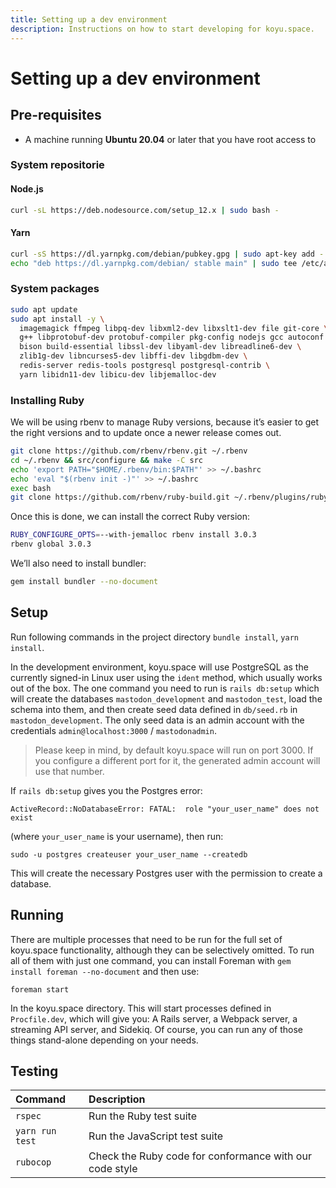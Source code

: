 ```yaml
---
title: Setting up a dev environment
description: Instructions on how to start developing for koyu.space.
---
```


# Setting up a dev environment

## Pre-requisites

* A machine running **Ubuntu 20.04** or later that you have root access to

### System repositorie

#### Node.js

```bash
curl -sL https://deb.nodesource.com/setup_12.x | sudo bash -
```

#### Yarn

```bash
curl -sS https://dl.yarnpkg.com/debian/pubkey.gpg | sudo apt-key add -
echo "deb https://dl.yarnpkg.com/debian/ stable main" | sudo tee /etc/apt/sources.list.d/yarn.list
```

### System packages

```bash
sudo apt update
sudo apt install -y \
  imagemagick ffmpeg libpq-dev libxml2-dev libxslt1-dev file git-core \
  g++ libprotobuf-dev protobuf-compiler pkg-config nodejs gcc autoconf \
  bison build-essential libssl-dev libyaml-dev libreadline6-dev \
  zlib1g-dev libncurses5-dev libffi-dev libgdbm-dev \
  redis-server redis-tools postgresql postgresql-contrib \
  yarn libidn11-dev libicu-dev libjemalloc-dev
```

### Installing Ruby

We will be using rbenv to manage Ruby versions, because it’s easier to get the right versions and to update once a newer release comes out.

```bash
git clone https://github.com/rbenv/rbenv.git ~/.rbenv
cd ~/.rbenv && src/configure && make -C src
echo 'export PATH="$HOME/.rbenv/bin:$PATH"' >> ~/.bashrc
echo 'eval "$(rbenv init -)"' >> ~/.bashrc
exec bash
git clone https://github.com/rbenv/ruby-build.git ~/.rbenv/plugins/ruby-build
```

Once this is done, we can install the correct Ruby version:

```bash
RUBY_CONFIGURE_OPTS=--with-jemalloc rbenv install 3.0.3
rbenv global 3.0.3
```

We’ll also need to install bundler:

```bash
gem install bundler --no-document
```

## Setup

Run following commands in the project directory `bundle install`, `yarn install`.

In the development environment, koyu.space will use PostgreSQL as the currently signed-in Linux user using the `ident` method, which usually works out of the box. The one command you need to run is `rails db:setup` which will create the databases `mastodon_development` and `mastodon_test`, load the schema into them, and then create seed data defined in `db/seed.rb` in `mastodon_development`. The only seed data is an admin account with the credentials `admin@localhost:3000` / `mastodonadmin`.

> Please keep in mind, by default koyu.space will run on port 3000. If you configure a different port for it, the generated admin account will use that number.

If `rails db:setup` gives you the Postgres error:

    ActiveRecord::NoDatabaseError: FATAL:  role "your_user_name" does not exist

(where `your_user_name` is your username), then run:

    sudo -u postgres createuser your_user_name --createdb

This will create the necessary Postgres user with the permission to create a database.

## Running

There are multiple processes that need to be run for the full set of koyu.space functionality, although they can be selectively omitted. To run all of them with just one command, you can install Foreman with `gem install foreman --no-document` and then use:

```text
foreman start
```

In the koyu.space directory. This will start processes defined in `Procfile.dev`, which will give you: A Rails server, a Webpack server, a streaming API server, and Sidekiq. Of course, you can run any of those things stand-alone depending on your needs.

## Testing

| Command | Description |
| :--- | :--- |
| `rspec` | Run the Ruby test suite |
| `yarn run test` | Run the JavaScript test suite |
| `rubocop` | Check the Ruby code for conformance with our code style |

